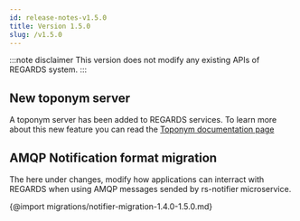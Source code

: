 ```yaml
---
id: release-notes-v1.5.0
title: Version 1.5.0
slug: /v1.5.0
---
```


:::note disclaimer
This version does not modify any existing APIs of REGARDS system.
:::

## New toponym server

A toponym server has been added to REGARDS services. To learn more about this new feature you can read the [Toponym documentation page](/docs/user-guide/catalog/toponyms)

## AMQP Notification format migration

The here under changes, modify how applications can interract with REGARDS when using AMQP messages sended by rs-notifier microservice.

{@import migrations/notifier-migration-1.4.0-1.5.0.md}
